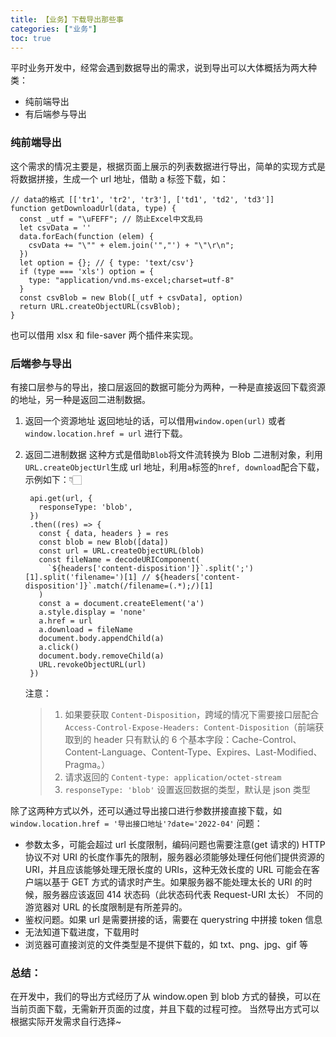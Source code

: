 ```yaml
---
title: 【业务】下载导出那些事
categories: ["业务"]
toc: true
---
```


平时业务开发中，经常会遇到数据导出的需求，说到导出可以大体概括为两大种类：

- 纯前端导出
- 有后端参与导出

### 纯前端导出

这个需求的情况主要是，根据页面上展示的列表数据进行导出，简单的实现方式是将数据拼接，生成一个 url 地址，借助 a 标签下载，如：

```
// data的格式 [['tr1', 'tr2', 'tr3'], ['td1', 'td2', 'td3']]
function getDownloadUrl(data, type) {
  const _utf = "\uFEFF"; // 防止Excel中文乱码
  let csvData = ''
  data.forEach(function (elem) {
    csvData += "\"" + elem.join('","') + "\"\r\n";
  })
  let option = {}; // { type: 'text/csv'}
  if (type === 'xls') option = {
    type: "application/vnd.ms-excel;charset=utf-8"
  }
  const csvBlob = new Blob([_utf + csvData], option)
  return URL.createObjectURL(csvBlob);
}
```

也可以借用 xlsx 和 file-saver 两个插件来实现。

### 后端参与导出

有接口层参与的导出，接口层返回的数据可能分为两种，一种是直接返回下载资源的地址，另一种是返回二进制数据。

1. 返回一个资源地址
   返回地址的话，可以借用`window.open(url)` 或者 `window.location.href = url` 进行下载。

2. 返回二进制数据
   这种方式是借助`Blob`将文件流转换为 Blob 二进制对象，利用`URL.createObjectUrl`生成 url 地址，利用`a`标签的`href, download`配合下载，示例如下：👇🏻
   ```
    api.get(url, {
      responseType: 'blob',
    })
    .then((res) => {
      const { data, headers } = res
      const blob = new Blob([data])
      const url = URL.createObjectURL(blob)
      const fileName = decodeURIComponent(
        `${headers['content-disposition']}`.split(';')[1].split('filename=')[1] // ${headers['content-disposition']}`.match(/filename=(.*);/)[1]
      )
      const a = document.createElement('a')
      a.style.display = 'none'
      a.href = url
      a.download = fileName
      document.body.appendChild(a)
      a.click()
      document.body.removeChild(a)
      URL.revokeObjectURL(url)
    })
   ```
   注意：
   > 1. 如果要获取 `Content-Disposition`，跨域的情况下需要接口层配合 `Access-Control-Expose-Headers: Content-Disposition`（前端获取到的 header 只有默认的 6 个基本字段：Cache-Control、Content-Language、Content-Type、Expires、Last-Modified、Pragma。）
   > 2. 请求返回的 `Content-type: application/octet-stream`
   > 3. `responseType: 'blob'` 设置返回数据的类型，默认是 json 类型

除了这两种方式以外，还可以通过导出接口进行参数拼接直接下载，如`window.location.href = '导出接口地址'?date='2022-04'`
问题：

- 参数太多，可能会超过 url 长度限制，编码问题也需要注意(get 请求的)
  HTTP 协议不对 URI 的长度作事先的限制，服务器必须能够处理任何他们提供资源的 URI，并且应该能够处理无限长度的 URIs，这种无效长度的 URL 可能会在客户端以基于 GET 方式的请求时产生。如果服务器不能处理太长的 URI 的时候，服务器应该返回 414 状态码（此状态码代表 Request-URI 太长）
  不同的游览器对 URL 的长度限制是有所差异的。
- 鉴权问题。如果 url 是需要拼接的话，需要在 querystring 中拼接 token 信息
- 无法知道下载进度，下载用时
- 浏览器可直接浏览的文件类型是不提供下载的，如 txt、png、jpg、gif 等

### 总结：

在开发中，我们的导出方式经历了从 window.open 到 blob 方式的替换，可以在当前页面下载，无需新开页面的过度，并且下载的过程可控。
当然导出方式可以根据实际开发需求自行选择~
